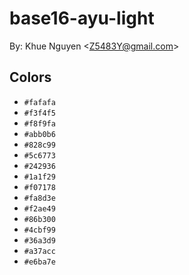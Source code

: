 # base16-ayu-light

By: Khue Nguyen &lt;Z5483Y@gmail.com&gt;

## Colors

* `#fafafa`
* `#f3f4f5`
* `#f8f9fa`
* `#abb0b6`
* `#828c99`
* `#5c6773`
* `#242936`
* `#1a1f29`
* `#f07178`
* `#fa8d3e`
* `#f2ae49`
* `#86b300`
* `#4cbf99`
* `#36a3d9`
* `#a37acc`
* `#e6ba7e`
